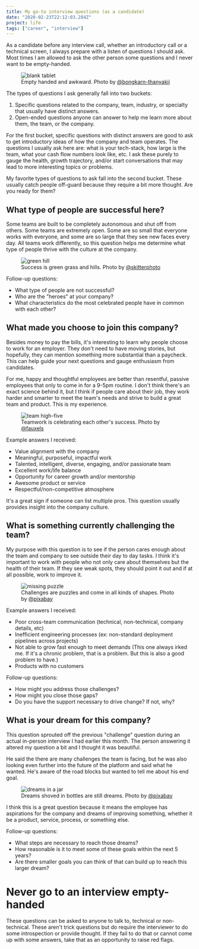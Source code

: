 ```yaml
---
title: My go-to interview questions (as a candidate)
date: "2020-02-23T22:12:03.284Z"
project: life
tags: ["career", "interview"]
---
```


As a candidate before any interview call, whether an introductory call or a technical screen, I always prepare with a listen of questions I should ask. Most times I am allowed to ask the other person some questions and I never want to be empty-handed.

<figure>
  <img src="./empty-tablet.jpg" alt="blank tablet">
  <figcaption>Empty handed and awkward. Photo by <a href="https://www.pexels.com/@bongkarn-thanyakij-683719">@bongkarn-thanyakij</a></figcaption>
</figure>

The types of questions I ask generally fall into two buckets:

1. Specific questions related to the company, team, industry, or specialty that usually have distinct answers.
2. Open-ended questions anyone can answer to help me learn more about them, the team, or the company.

For the first bucket, specific questions with distinct answers are good to ask to get introductory ideas of how the company and team operates. The questions I usually ask here are: what is your tech-stack, how large is the team, what your cash flow numbers look like, etc. I ask these purely to gauge the health, growth trajectory, and/or start conversations that may lead to more interesting topics or problems.

My favorite types of questions to ask fall into the second bucket. These usually catch people off-guard because they require a bit more thought. Are you ready for them?

## What type of people are successful here?

Some teams are built to be completely autonomous and shut off from others. Some teams are extremely open. Some are so small that everyone works with everyone, and some are so large that they see new faces every day. All teams work differently, so this question helps me determine what type of people thrive with the culture at the company.

<figure>
  <img src="./tree-hill.jpg" alt="green hill">
  <figcaption>Success is green grass and hills. Photo by <a href="https://www.pexels.com/@skitterphoto">@skitterphoto</a></figcaption>
</figure>

Follow-up questions:

- What type of people are not successful?
- Who are the "heroes" at your company?
- What characteristics do the most celebrated people have in common with each other?

## What made you choose to join this company?

Besides money to pay the bills, it's interesting to learn why people choose to work for an employer. They don't need to have moving stories, but hopefully, they can mention something more substantial than a paycheck. This can help guide your next questions and gauge enthusiasm from candidates.

For me, happy and thoughtful employees are better than resentful, passive employees that only to come in for a 9-5pm routine. I don't think there's an exact science behind it, but I think if people care about their job, they work harder and smarter to meet the team's needs and strive to build a great team and product. This is my experience.

<figure>
  <img src="./team.jpg" alt="team high-five">
  <figcaption>Teamwork is celebrating each other's success. Photo by <a href="https://www.pexels.com/@fauxels">@fauxels</a></figcaption>
</figure>

Example answers I received:

- Value alignment with the company
- Meaningful, purposeful, impactful work
- Talented, intelligent, diverse, engaging, and/or passionate team
- Excellent work/life balance
- Opportunity for career growth and/or mentorship
- Awesome product or service
- Respectful/non-competitive atmosphere

It's a great sign if someone can list multiple pros. This question usually provides insight into the company culture.

## What is something currently challenging the team?

My purpose with this question is to see if the person cares enough about the team and company to see outside their day to day tasks. I think it's important to work with people who not only care about themselves but the health of their team. If they see weak spots, they should point it out and if at all possible, work to improve it.

<figure>
  <img src="./puzzle.jpg" alt="missing puzzle">
  <figcaption>Challenges are puzzles and come in all kinds of shapes. Photo by <a href="https://www.pexels.com/@pixabay">@pixabay</a></figcaption>
</figure>

Example answers I received:

- Poor cross-team communication (technical, non-technical, company details, etc)
- Inefficient engineering processes (ex: non-standard deployment pipelines across projects)
- Not able to grow fast enough to meet demands (This one always irked me. If it's a chronic problem, that is a problem. But this is also a good problem to have.)
- Products with no customers

Follow-up questions:

- How might you address those challenges?
- How might you close those gaps?
- Do you have the support necessary to drive change? If not, why?

## What is your dream for this company?

This question sprouted off the previous "challenge" question during an actual in-person interview I had earlier this month. The person answering it altered my question a bit and I thought it was beautiful.

He said the there are many challenges the team is facing, but he was also looking even further into the future of the platform and said what he wanted. He's aware of the road blocks but wanted to tell me about his end goal.

<figure>
  <img src="./dreams.jpg" alt="dreams in a jar">
  <figcaption>Dreams shoved in bottles are still dreams. Photo by <a href="https://www.pexels.com/@pixabay">@pixabay</a></figcaption>
</figure>

I think this is a great question because it means the employee has aspirations for the company and dreams of improving something, whether it be a product, service, process, or something else.

Follow-up questions:

- What steps are necessary to reach those dreams?
- How reasonable is it to meet some of these goals within the next 5 years?
- Are there smaller goals you can think of that can build up to reach this larger dream?

# Never go to an interview empty-handed

These questions can be asked to anyone to talk to, technical or non-technical. These aren't trick questions but do require the interviewer to do some introspection or provide thought. If they fail to do that or cannot come up with some answers, take that as an opportunity to raise red flags.
